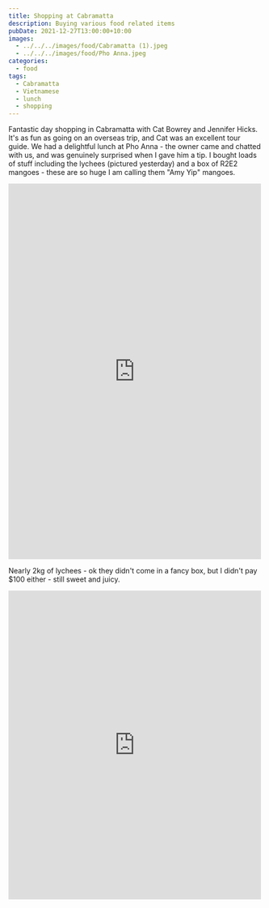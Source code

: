 ```yaml
---
title: Shopping at Cabramatta
description: Buying various food related items
pubDate: 2021-12-27T13:00:00+10:00
images:
  - ../../../images/food/Cabramatta (1).jpeg
  - ../../../images/food/Pho Anna.jpeg
categories:
  - food
tags:
  - Cabramatta
  - Vietnamese
  - lunch
  - shopping
---
```


Fantastic day shopping in Cabramatta with Cat Bowrey and Jennifer Hicks. It's as fun as going on an overseas trip, and Cat was an excellent tour guide. We had a delightful lunch at Pho Anna - the owner came and chatted with us, and was genuinely surprised when I gave him a tip. I bought loads of stuff including the lychees (pictured yesterday) and a box of R2E2 mangoes - these are so huge I am calling them "Amy Yip" mangoes.

<iframe src="https://www.facebook.com/plugins/post.php?href=https%3A%2F%2Fwww.facebook.com%2Fchris1.tham%2Fposts%2Fpfbid0LcTb9atW2K6agMcmY7qKC8kye4iXevj99F1Xn2qNcPa14do12kXjPGxQUKT7J6hWl&show_text=true&width=500" width="500" height="742" style="border:none;overflow:hidden" scrolling="no" frameborder="0" allowfullscreen="true" allow="autoplay; clipboard-write; encrypted-media; picture-in-picture; web-share"></iframe>

Nearly 2kg of lychees - ok they didn't come in a fancy box, but I didn't pay $100 either - still sweet and juicy.

<iframe src="https://www.facebook.com/plugins/post.php?href=https%3A%2F%2Fwww.facebook.com%2Fchris1.tham%2Fposts%2Fpfbid0369qH667v3tsMLrDU2iTK2XNXmfYK6LHd5LGe7cDvtNpHCiLoeyXHVkXAHvxw6oitl&show_text=true&width=500" width="500" height="610" style="border:none;overflow:hidden" scrolling="no" frameborder="0" allowfullscreen="true" allow="autoplay; clipboard-write; encrypted-media; picture-in-picture; web-share"></iframe>

